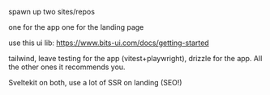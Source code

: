 spawn up two sites/repos

one for the app
one for the landing page


use this ui lib: https://www.bits-ui.com/docs/getting-started

tailwind, leave testing for the app (vitest+playwright), drizzle for the app. All the other ones it recommends you.

Sveltekit on both, use a lot of SSR on landing (SEO!)
